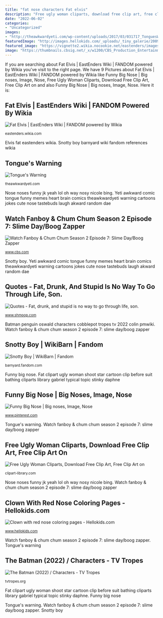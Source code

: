 ```yaml
---
title: "fat nose characters Fat elvis"
description: "Free ugly woman cliparts, download free clip art, free clip art on"
date: "2022-06-02"
categories:
- "Uncategorized"
images:
- "http://theawkwardyeti.com/wp-content/uploads/2017/03/031717_TonguesWarning-628x1024.png"
featuredImage: "http://images.hellokids.com/_uploads/_tiny_galerie/200901/clown-with-red-nose-coloring-page-source_fnq.jpg"
featured_image: "https://vignette2.wikia.nocookie.net/eastenders/images/4/42/Fat_Elvis_%282015%29.jpg/revision/latest?cb=20150522194550"
image: "https://thumbnails.cbsig.net/_x/w1200/CBS_Production_Entertainment_VMS/2020/11/10/1817714755649/NICKELODEON_FANBOYCHUMCHUM_207_HD_V1_384781_1920x1080.jpg"
---
```


If you are searching about Fat Elvis | EastEnders Wiki | FANDOM powered by Wikia you've visit to the right page. We have 9 Pictures about Fat Elvis | EastEnders Wiki | FANDOM powered by Wikia like Funny Big Nose | Big noses, Image, Nose, Free Ugly Woman Cliparts, Download Free Clip Art, Free Clip Art on and also Funny Big Nose | Big noses, Image, Nose. Here it is:

## Fat Elvis | EastEnders Wiki | FANDOM Powered By Wikia

![Fat Elvis | EastEnders Wiki | FANDOM powered by Wikia](https://vignette2.wikia.nocookie.net/eastenders/images/4/42/Fat_Elvis_%282015%29.jpg/revision/latest?cb=20150522194550 "Yeti awkward comic tongue funny memes heart brain comics theawkwardyeti warning cartoons jokes cute nose tastebuds laugh akward random dae")

<small>eastenders.wikia.com</small>

Elvis fat eastenders wikia. Snotty boy barnyard wiki fandom references wikia

## Tongue&#039;s Warning

![Tongue&#039;s Warning](http://theawkwardyeti.com/wp-content/uploads/2017/03/031717_TonguesWarning-628x1024.png "Yeti awkward comic tongue funny memes heart brain comics theawkwardyeti warning cartoons jokes cute nose tastebuds laugh akward random dae")

<small>theawkwardyeti.com</small>

Nose noses funny jk yeah lol oh way nosy nicole bing. Yeti awkward comic tongue funny memes heart brain comics theawkwardyeti warning cartoons jokes cute nose tastebuds laugh akward random dae

## Watch Fanboy &amp; Chum Chum Season 2 Episode 7: Slime Day/Boog Zapper

![Watch Fanboy &amp; Chum Chum Season 2 Episode 7: Slime Day/Boog Zapper](https://thumbnails.cbsig.net/_x/w1200/CBS_Production_Entertainment_VMS/2020/11/10/1817714755649/NICKELODEON_FANBOYCHUMCHUM_207_HD_V1_384781_1920x1080.jpg "Tongue&#039;s warning")

<small>www.cbs.com</small>

Snotty boy. Yeti awkward comic tongue funny memes heart brain comics theawkwardyeti warning cartoons jokes cute nose tastebuds laugh akward random dae

## Quotes - Fat, Drunk, And Stupid Is No Way To Go Through Life, Son.

![Quotes - Fat, drunk, and stupid is no way to go through life, son.](http://2.bp.blogspot.com/_yqwDV6PJbEE/TSDfpcnNWJI/AAAAAAAAA20/EGZOYIFDdwA/s1600/pencils.jpg "Clown with red nose coloring pages")

<small>www.shmoop.com</small>

Batman penguin oswald characters cobblepot tropes tv 2022 colin pmwiki. Watch fanboy &amp; chum chum season 2 episode 7: slime day/boog zapper

## Snotty Boy | WikiBarn | Fandom

![Snotty Boy | WikiBarn | Fandom](https://vignette.wikia.nocookie.net/barnyard/images/b/bc/Back_at_the_Barnyard_Snotty_Boy.jpg/revision/latest/zoom-crop/width/320/height/320?cb=20130831094835 "Tongue&#039;s warning")

<small>barnyard.fandom.com</small>

Funny big nose. Fat clipart ugly woman shoot star cartoon clip before suit bathing cliparts library gabriel typical topic stinky daphne

## Funny Big Nose | Big Noses, Image, Nose

![Funny Big Nose | Big noses, Image, Nose](https://i.pinimg.com/736x/a6/8d/53/a68d53320e748ea3e5c6112ef722585a--big-noses.jpg "Snotty boy")

<small>www.pinterest.com</small>

Tongue&#039;s warning. Watch fanboy &amp; chum chum season 2 episode 7: slime day/boog zapper

## Free Ugly Woman Cliparts, Download Free Clip Art, Free Clip Art On

![Free Ugly Woman Cliparts, Download Free Clip Art, Free Clip Art on](http://clipart-library.com/img/755282.jpg "Fat clipart ugly woman shoot star cartoon clip before suit bathing cliparts library gabriel typical topic stinky daphne")

<small>clipart-library.com</small>

Nose noses funny jk yeah lol oh way nosy nicole bing. Watch fanboy &amp; chum chum season 2 episode 7: slime day/boog zapper

## Clown With Red Nose Coloring Pages - Hellokids.com

![Clown with red nose coloring pages - Hellokids.com](http://images.hellokids.com/_uploads/_tiny_galerie/200901/clown-with-red-nose-coloring-page-source_fnq.jpg "Chum fanboy boog zapper")

<small>www.hellokids.com</small>

Watch fanboy &amp; chum chum season 2 episode 7: slime day/boog zapper. Tongue&#039;s warning

## The Batman (2022) / Characters - TV Tropes

![The Batman (2022) / Characters - TV Tropes](https://static.tvtropes.org/pmwiki/pub/images/thepenguin_7.png "Fat elvis")

<small>tvtropes.org</small>

Fat clipart ugly woman shoot star cartoon clip before suit bathing cliparts library gabriel typical topic stinky daphne. Funny big nose

Tongue&#039;s warning. Watch fanboy &amp; chum chum season 2 episode 7: slime day/boog zapper. Snotty boy
